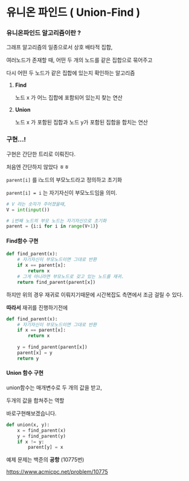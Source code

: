 # 유니온 파인드 ( Union-Find )



### 유니온파인드 알고리즘이란 ?

그래프 알고리즘의 일종으로서 상호 배타적 집합, 

여러노드가 존재할 때, 어떤 두 개의 노드를 같은 집합으로 묶어주고

다시 어떤 두 노드가 같은 집합에 있는지 확인하는 알고리즘

1. **Find**

   노드 x 가 어느 집합에 포함되어 있는지 찾는 연산

2. **Union**

   노드 x 가 포함된 집합과 노드 y가 포함된 집합을 합치는 연산



### 구현...!

구현은 간단한 트리로 이뤄진다.

처음엔 간단하지 않았다 ㅎㅎ

`parent[i]` 를 i노드의 부모노드라고 정의하고 초기화

`parent[i] = i` 는 자기자신이 부모노드임을 의미.

```python
# V 라는 숫자가 주어졌을때,
V = int(input()) 

# i번째 노드의 부모 노드는 자기자신으로 초기화
parent = {i:i for i in range(V+1)}
```



#### **Find함수 구현**

```python
def find_parent(x):
    # 자기자신이 부모노드이면 그대로 반환
    if x == parent[x]:
        return x
    # 그게 아니라면 부모노드로 갖고 있는 노드를 재귀.
    return find_parent(parent[x])
```

하지만 위의 경우 재귀로 이뤄지기때문에 시간복잡도 측면에서 조금 걸릴 수 있다.

**따라서** 재귀를 진행하기전에 

```python
def find_parent(x):
    # 자기자신이 부모노드이면 그대로 반환
    if x == parent[x]:
        return x
    
    y = find_parent(parent[x])
    parent[x] = y
    return y
```





#### Union 함수 구현

union함수는 매개변수로 두 개의 값을 받고, 

두개의 값을 합쳐주는 역할

바로구현해보겠습니다.

```python
def union(x, y):
    x = find_parent(x)
    y = find_parent(y)
    if x != y:
        parent[y] = x
```



예제 문제는 백준의 **공항** (10775번)

https://www.acmicpc.net/problem/10775